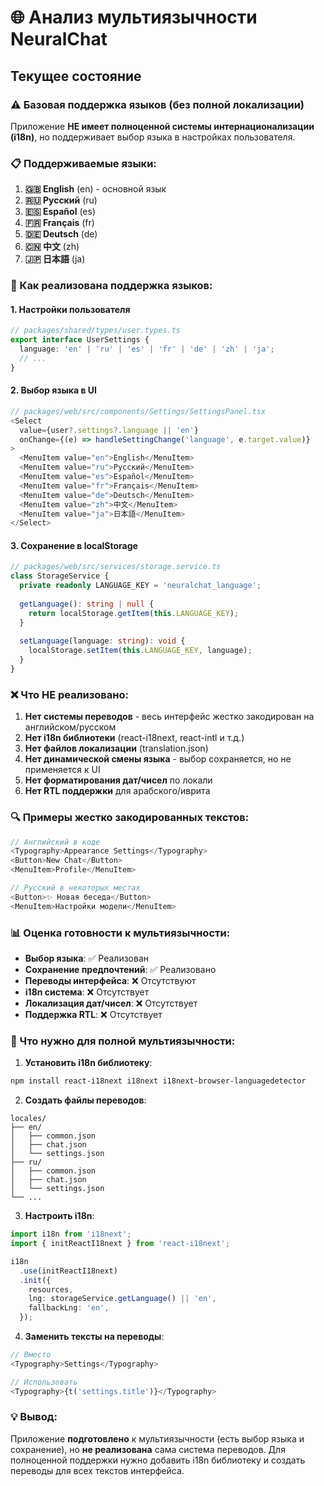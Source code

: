 # 🌐 Анализ мультиязычности NeuralChat

## Текущее состояние

### ⚠️ Базовая поддержка языков (без полной локализации)

Приложение **НЕ имеет полноценной системы интернационализации (i18n)**, но поддерживает выбор языка в настройках пользователя.

### 📋 Поддерживаемые языки:

1. **🇬🇧 English** (en) - основной язык
2. **🇷🇺 Русский** (ru)
3. **🇪🇸 Español** (es)
4. **🇫🇷 Français** (fr)
5. **🇩🇪 Deutsch** (de)
6. **🇨🇳 中文** (zh)
7. **🇯🇵 日本語** (ja)

### 🔧 Как реализована поддержка языков:

#### 1. **Настройки пользователя**
```typescript
// packages/shared/types/user.types.ts
export interface UserSettings {
  language: 'en' | 'ru' | 'es' | 'fr' | 'de' | 'zh' | 'ja';
  // ...
}
```

#### 2. **Выбор языка в UI**
```typescript
// packages/web/src/components/Settings/SettingsPanel.tsx
<Select
  value={user?.settings?.language || 'en'}
  onChange={(e) => handleSettingChange('language', e.target.value)}
>
  <MenuItem value="en">English</MenuItem>
  <MenuItem value="ru">Русский</MenuItem>
  <MenuItem value="es">Español</MenuItem>
  <MenuItem value="fr">Français</MenuItem>
  <MenuItem value="de">Deutsch</MenuItem>
  <MenuItem value="zh">中文</MenuItem>
  <MenuItem value="ja">日本語</MenuItem>
</Select>
```

#### 3. **Сохранение в localStorage**
```typescript
// packages/web/src/services/storage.service.ts
class StorageService {
  private readonly LANGUAGE_KEY = 'neuralchat_language';
  
  getLanguage(): string | null {
    return localStorage.getItem(this.LANGUAGE_KEY);
  }
  
  setLanguage(language: string): void {
    localStorage.setItem(this.LANGUAGE_KEY, language);
  }
}
```

### ❌ Что НЕ реализовано:

1. **Нет системы переводов** - весь интерфейс жестко закодирован на английском/русском
2. **Нет i18n библиотеки** (react-i18next, react-intl и т.д.)
3. **Нет файлов локализации** (translation.json)
4. **Нет динамической смены языка** - выбор сохраняется, но не применяется к UI
5. **Нет форматирования дат/чисел** по локали
6. **Нет RTL поддержки** для арабского/иврита

### 🔍 Примеры жестко закодированных текстов:

```typescript
// Английский в коде
<Typography>Appearance Settings</Typography>
<Button>New Chat</Button>
<MenuItem>Profile</MenuItem>

// Русский в некоторых местах
<Button>✨ Новая беседа</Button>
<MenuItem>Настройки модели</MenuItem>
```

### 📊 Оценка готовности к мультиязычности:

- **Выбор языка**: ✅ Реализован
- **Сохранение предпочтений**: ✅ Реализовано
- **Переводы интерфейса**: ❌ Отсутствуют
- **i18n система**: ❌ Отсутствует
- **Локализация дат/чисел**: ❌ Отсутствует
- **Поддержка RTL**: ❌ Отсутствует

### 🚀 Что нужно для полной мультиязычности:

1. **Установить i18n библиотеку**:
```bash
npm install react-i18next i18next i18next-browser-languagedetector
```

2. **Создать файлы переводов**:
```
locales/
├── en/
│   ├── common.json
│   ├── chat.json
│   └── settings.json
├── ru/
│   ├── common.json
│   ├── chat.json
│   └── settings.json
└── ...
```

3. **Настроить i18n**:
```typescript
import i18n from 'i18next';
import { initReactI18next } from 'react-i18next';

i18n
  .use(initReactI18next)
  .init({
    resources,
    lng: storageService.getLanguage() || 'en',
    fallbackLng: 'en',
  });
```

4. **Заменить тексты на переводы**:
```typescript
// Вместо
<Typography>Settings</Typography>

// Использовать
<Typography>{t('settings.title')}</Typography>
```

### 💡 Вывод:

Приложение **подготовлено** к мультиязычности (есть выбор языка и сохранение), но **не реализована** сама система переводов. Для полноценной поддержки нужно добавить i18n библиотеку и создать переводы для всех текстов интерфейса. 